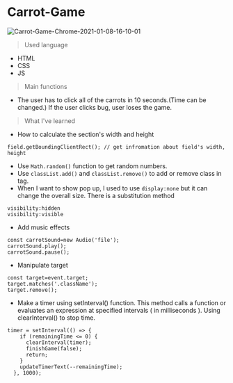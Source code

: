 # Carrot-Game

![Carrot-Game-Chrome-2021-01-08-16-10-01](https://user-images.githubusercontent.com/63483751/103986524-3f2da180-51ce-11eb-90de-d2051d090d35.gif)


> Used language

- HTML
- CSS
- JS

> Main functions

- The user has to click all of the carrots in 10 seconds.(Time can be changed.) If the user clicks bug, user loses the game.

> What I've learned

- How to calculate the section's width and height

```
field.getBoundingClientRect(); // get infromation about field's width, height
```

- Use `Math.random()` function to get random numbers.
- Use `classList.add()` and `classList.remove()` to add or remove class in tag.
- When I want to show pop up, I used to use `display:none` but it can change the overall size. There is a substitution method

```
visibility:hidden
visibility:visible
```

- Add music effects

```
const carrotSound=new Audio('file');
carrotSound.play();
carrotSound.pause();
```

- Manipulate target

```
const target=event.target;
target.matches('.className');
target.remove();
```

- Make a timer using setInterval() function. This method calls a function or evaluates an expression at specified intervals ( in milliseconds ).
  Using clearInterval() to stop time.

```
timer = setInterval(() => {
    if (remainingTime <= 0) {
      clearInterval(timer);
      finishGame(false);
      return;
    }
    updateTimerText(--remainingTime);
  }, 1000);
```

